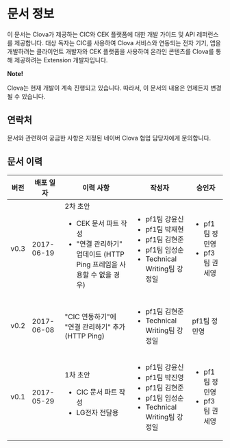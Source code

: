 # 문서 정보
이 문서는 Clova가 제공하는 CIC와 CEK 플랫폼에 대한 개발 가이드 및 API 레퍼런스를 제공합니다. 대상 독자는 CIC를 사용하여 Clova 서비스와 연동되는 전자 기기, 앱을 개발하려는 클라이언트 개발자와 CEK 플랫폼을 사용하여 온라인 콘텐츠를 Clova를 통해 제공하려는 Extension 개발자입니다.

<div class="note">
  <p><strong>Note!</strong></p>
  <p>Clova는 현재 개발이 계속 진행되고 있습니다. 따라서, 이 문서의 내용은 언제든지 변경될 수 있습니다.</p>
</div>

## 연락처
문서와 관련하여 궁금한 사항은 지정된 네이버 Clova 협업 담당자에게 문의합니다.

## 문서 이력
| 버전 | 배포 일자         | 이력 사항                   | 작성자     | 승인자    |
|-----|----------------|---------------------------|----------|----------|
| v0.3 | 2017-06-19 | 2차 초안<ul><li>CEK 문서 파트 작성</li><li>"연결 관리하기" 업데이트 (HTTP Ping 프레임을 사용할 수 없을 경우)</li></ul> | <ul><li>pf1팀 강윤신</li><li>pf1팀 박재현</li><li>pf1팀 김현준</li><li>pf1팀 임성순</li><li>Technical Writing팀 강정일</li></ul> | <ul><li>pf1팀 정민영</li><li>pf3팀 권세영</li></ul> |
| v0.2 | 2017-06-08 | "CIC 연동하기"에 "연결 관리하기" 추가 (HTTP Ping) | <ul><li>pf1팀 김현준</li><li>Technical Writing팀 강정일</li></ul> | pf1팀 정민영 |
| v0.1 | 2017-05-29 | 1차 초안<ul><li>CIC 문서 파트 작성</li><li>LG전자 전달용</li></ul> | <ul><li>pf1팀 강윤신</li><li>pf1팀 박진영</li><li>pf1팀 김현준</li><li>pf1팀 임성순</li><li>Technical Writing팀 강정일</li></ul> | <ul><li>pf1팀 정민영</li><li>pf3팀 권세영</li></ul> |
